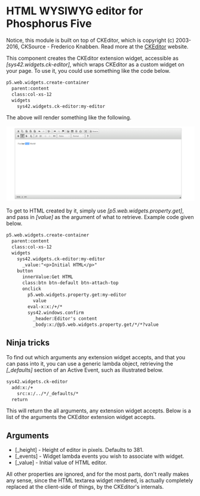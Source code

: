 HTML WYSIWYG editor for Phosphorus Five
==========

Notice, this module is built on top of CKEditor, which is copyright (c) 2003-2016, CKSource - Frederico Knabben. Read 
more at the [CKEditor](http://ckeditor.com) website.

This component creates the CKEditor extension widget, accessible as *[sys42.widgets.ck-editor]*, which wraps CKEditor as a 
custom widget on your page. To use it, you could use something like the code below.

```
p5.web.widgets.create-container
  parent:content
  class:col-xs-12
  widgets
    sys42.widgets.ck-editor:my-editor
```

The above will render something like the following.

![alt tag](screenshots/ck-editor-screenshot-example.png)

To get to HTML created by it, simply use *[p5.web.widgets.property.get]*, and pass in *[value]* as the argument of what to retrieve.
Example code given below.

```
p5.web.widgets.create-container
  parent:content
  class:col-xs-12
  widgets
    sys42.widgets.ck-editor:my-editor
      _value:"<p>Initial HTML</p>"
    button
      innerValue:Get HTML
      class:btn btn-default btn-attach-top
      onclick
        p5.web.widgets.property.get:my-editor
          value
        eval-x:x:/+/*
        sys42.windows.confirm
          _header:Editor's content
          _body:x:/@p5.web.widgets.property.get/*/*?value
```

## Ninja tricks

To find out which arguments any extension widget accepts, and that you can pass into it, you can use a generic lambda object, 
retrieving the *[_defaults]* section of an Active Event, such as illustrated below.

```
sys42.widgets.ck-editor
  add:x:/+
    src:x:/../*/_defaults/*
  return
```

This will return the all arguments, any extension widget accepts. Below is a list of the arguments the CKEditor extension widget accepts.

## Arguments

* [_height] - Height of editor in pixels. Defaults to 381.
* [_events] - Widget lambda events you wish to associate with widget.
* [_value] - Initial value of HTML editor.

All other properties are ignored, and for the most parts, don't really makes any sense, since the HTML textarea widget rendered, is actually
completely replaced at the client-side of things, by the CKEditor's internals.
